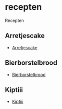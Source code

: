 # recepten

Recepten

## Arretjescake

- [Arretjescake](./arretjes-cake.md)

## Bierborstelbrood

- [Bierborstelbrood](./bierborstelbrood.md)

## Kiptiii

- [Kiptiii](./kiptiii.md)
